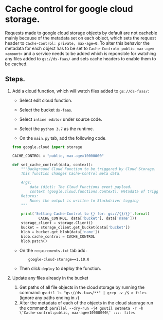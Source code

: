 # Cache control for google cloud storage.

Requests made to google cloud storage objects by default are not cacheble mainly because of the metadata set on each object, which sets the request header to `Cache-Control: private, max-age=0`. To alter this behavior the metadata for each object has to be set to `Cache-Control= public max-age=<amount>` and a service needs to be added which is reponsible for watching any files added to `gs://ds-faas/` and sets cache headers to enable them to be cached.

## Steps.

1. Add a cloud function, which will watch files added to `gs://ds-faas/`:

    * Select edit cloud function.

    * Select the bucket `ds-faas`.

    * Select `inline editor` under source code.

    * Select the `python 3.7` as the runtime.

    * On the `main.py` tab, add the following code.


    ```python
    from google.cloud import storage

    CACHE_CONTROL = "public, max-age=10000000"

    def set_cache_control(data, context):
        """Background Cloud Function to be triggered by Cloud Storage.
        This function changes Cache-Control meta data.

        Args:
            data (dict): The Cloud Functions event payload.
            context (google.cloud.functions.Context): Metadata of triggering event.
        Returns:
            None; the output is written to Stackdriver Logging
        """

        print('Setting Cache-Control to {} for: gs://{}/{}'.format(
                CACHE_CONTROL, data['bucket'], data['name']))
        storage_client = storage.Client()
        bucket = storage_client.get_bucket(data['bucket'])
        blob = bucket.get_blob(data['name'])
        blob.cache_control = CACHE_CONTROL
        blob.patch()

    ```

    * On the `requirements.txt` tab add:

        ```
            google-cloud-storage==1.10.0
        ```


    * Then click `deploy` to deploy the function.



2. Update any files already in the bucket

    1. Get paths of all file objects in the cloud storage by running the command: `gsutil ls "gs://ds-faas/**" | grep -v /$ > files` (ignore any paths ending in `/`)
    2. Alter the metadata of each of the objects in the cloud staorage run the command: `parallel --dry-run -j4 gsutil setmeta -r -h \'Cache-control:public, max-age=10000000\' :::: files`




